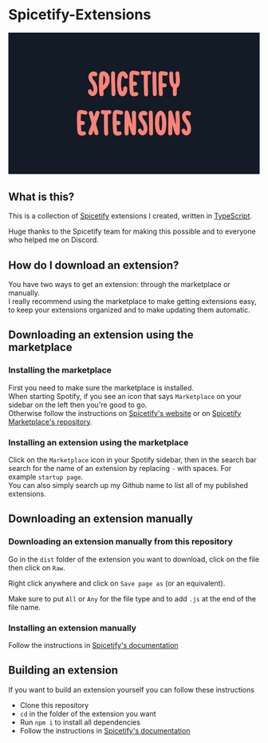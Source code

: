 # Spicetify-Extensions

![image](cover.jpg)

## What is this?

This is a collection of [Spicetify](https://spicetify.app/) extensions I created, written in [TypeScript](https://www.typescriptlang.org/).  

Huge thanks to the Spicetify team for making this possible and to everyone who helped me on Discord.

## How do I download an extension?

You have two ways to get an extension: through the marketplace or manually.  
I really recommend using the marketplace to make getting extensions easy, to keep your extensions organized and to make updating them automatic.

## Downloading an extension using the marketplace

### Installing the marketplace

First you need to make sure the marketplace is installed.  
When starting Spotify, if you see an icon that says `Marketplace` on your sidebar on the left then you're good to go.  
Otherwise follow the instructions on [Spicetify's website](https://spicetify.app/docs/getting-started) or on [Spicetify Marketplace's repository](https://github.com/spicetify/spicetify-marketplace/wiki/Installation).

### Installing an extension using the marketplace

Click on the `Marketplace` icon in your Spotify sidebar, then in the search bar search for the name of an extension by replacing `-` with spaces. For example `startup page`.  
You can also simply search up my Github name to list all of my published extensions.

## Downloading an extension manually

### Downloading an extension manually from this repository

Go in the `dist` folder of the extension you want to download, click on the file then click on `Raw`.

Right click anywhere and click on `Save page as` (or an equivalent).  

Make sure to put `All` or `Any` for the file type and to add `.js` at the end of the file name.

### Installing an extension manually

Follow the instructions in [Spicetify's documentation](https://spicetify.app/docs/advanced-usage/extensions/)

## Building an extension

If you want to build an extension yourself you can follow these instructions

- Clone this repository
- `cd` in the folder of the extension you want
- Run `npm i` to install all dependencies
- Follow the instructions in [Spicetify's documentation](https://spicetify.app/docs/development/spicetify-creator/building-and-testing)
